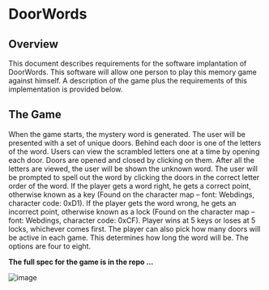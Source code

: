 # DoorWords

## Overview
This document describes requirements for the software implantation of DoorWords. This software will allow one person to play this memory game against himself. A description of the game plus the requirements of this implementation is provided below.

## The Game
When the game starts, the mystery word is generated. The user will be presented with a set of unique doors. Behind each door is one of the letters of the word. Users can view the scrambled letters one at a time by opening each door. Doors are opened and closed by clicking on them. After all the letters are viewed, the user will be shown the unknown word. The user will be prompted to spell out the word by clicking the doors in the correct letter order of the word. 
If the player gets a word right, he gets a correct point, otherwise known as a key (Found on the character map – font: Webdings,  character code: 0xD1).
If the player gets the word wrong, he gets an incorrect point, otherwise known as a lock  (Found on the character map – font: Webdings,  character code: 0xCF). 
Player wins at 5 keys or loses at 5 locks, whichever comes first.
The player can also pick how many doors will be active in each game. This determines how long the word will be. The options are four to eight. 

**The full spec for the game is in the repo ...**




![image](https://github.com/RS-codesandprograms/DoorWords/assets/94880497/c07d6c9f-5f7e-4aeb-80e8-6acbe6344e00)




